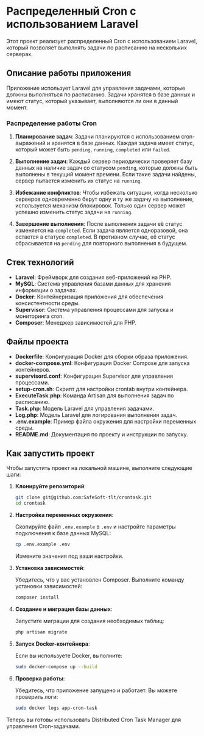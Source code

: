 # Распределенный Cron с использованием Laravel

Этот проект реализует распределенный Cron с использованием Laravel, который позволяет выполнять задачи по расписанию на нескольких серверах.

## Описание работы приложения

Приложение использует Laravel для управления задачами, которые должны выполняться по расписанию. Задачи хранятся в базе данных и имеют статус, который указывает, выполняются ли они в данный момент.

### Распределение работы Cron

1. **Планирование задач**: Задачи планируются с использованием cron-выражений и хранятся в базе данных. Каждая задача имеет статус, который может быть `pending`, `running`, `completed` или `failed`.

2. **Выполнение задач**: Каждый сервер периодически проверяет базу данных на наличие задач со статусом `pending`, которые должны быть выполнены в текущий момент времени. Если такие задачи найдены, сервер пытается изменить их статус на `running`.

3. **Избежание конфликтов**: Чтобы избежать ситуации, когда несколько серверов одновременно берут одну и ту же задачу на выполнение, используется механизм блокировок. Только один сервер может успешно изменить статус задачи на `running`.

4. **Завершение выполнения**: После выполнения задачи её статус изменяется на `completed`. Если задача является одноразовой, она остается в статусе `completed`. В противном случае, её статус сбрасывается на `pending` для повторного выполнения в будущем.

## Стек технологий

- **Laravel**: Фреймворк для создания веб-приложений на PHP.
- **MySQL**: Система управления базами данных для хранения информации о задачах.
- **Docker**: Контейнеризация приложения для обеспечения консистентности среды.
- **Supervisor**: Система управления процессами для запуска и мониторинга cron.
- **Composer**: Менеджер зависимостей для PHP.

## Файлы проекта

- **Dockerfile**: Конфигурация Docker для сборки образа приложения.
- **docker-compose.yml**: Конфигурация Docker Compose для запуска контейнеров.
- **supervisord.conf**: Конфигурация Supervisor для управления процессами.
- **setup-cron.sh**: Скрипт для настройки crontab внутри контейнера.
- **ExecuteTask.php**: Команда Artisan для выполнения задач по расписанию.
- **Task.php**: Модель Laravel для управления задачами.
- **Log.php**: Модель Laravel для логирования выполнения задач.
- **.env.example**: Пример файла окружения для настройки переменных среды.
- **README.md**: Документация по проекту и инструкции по запуску.


## Как запустить проект

Чтобы запустить проект на локальной машине, выполните следующие шаги:

1. **Клонируйте репозиторий**:

   ```bash
   git clone git@github.com:SafeSoft-tlt/crontask.git
   cd crontask
   ```

2. **Настройка переменных окружения**:

   Скопируйте файл `.env.example` в `.env` и настройте параметры подключения к базе данных MySQL:

   ```bash
   cp .env.example .env
   ```

   Измените значения под ваши настройки.

3. **Установка зависимостей**:

   Убедитесь, что у вас установлен Composer. Выполните команду установки зависимостей:

   ```bash
   composer install
   ```

4. **Создание и миграция базы данных**:

   Запустите миграции для создания необходимых таблиц:

   ```bash
   php artisan migrate
   ```

5. **Запуск Docker-контейнера**:

   Если вы используете Docker, выполните:

   ```bash
   sudo docker-compose up --build
   ```

6. **Проверка работы**:

   Убедитесь, что приложение запущено и работает. Вы можете проверить логи:

   ```bash
   sudo docker logs app-cron-task
   ```

Теперь вы готовы использовать Distributed Cron Task Manager для управления Cron-задачами.
```
